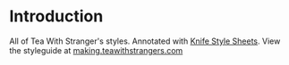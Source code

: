 # Introduction

All of Tea With Stranger's styles. Annotated with [Knife Style
Sheets](http://warpspire.com/kss/). View the styleguide at
[making.teawithstrangers.com](//making.teawithstrangers.com)
